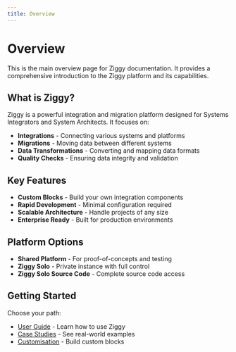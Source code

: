 ```yaml
---
title: Overview
---
```


# Overview

This is the main overview page for Ziggy documentation. It provides a comprehensive introduction to the Ziggy platform and its capabilities.

## What is Ziggy?

Ziggy is a powerful integration and migration platform designed for Systems Integrators and System Architects. It focuses on:

- **Integrations** - Connecting various systems and platforms
- **Migrations** - Moving data between different systems
- **Data Transformations** - Converting and mapping data formats
- **Quality Checks** - Ensuring data integrity and validation

## Key Features

- **Custom Blocks** - Build your own integration components
- **Rapid Development** - Minimal configuration required
- **Scalable Architecture** - Handle projects of any size
- **Enterprise Ready** - Built for production environments

## Platform Options

- **Shared Platform** - For proof-of-concepts and testing
- **Ziggy Solo** - Private instance with full control
- **Ziggy Solo Source Code** - Complete source code access

## Getting Started

Choose your path:
- [User Guide](/user-guide) - Learn how to use Ziggy
- [Case Studies](/case-studies) - See real-world examples
- [Customisation](/customisation) - Build custom blocks

